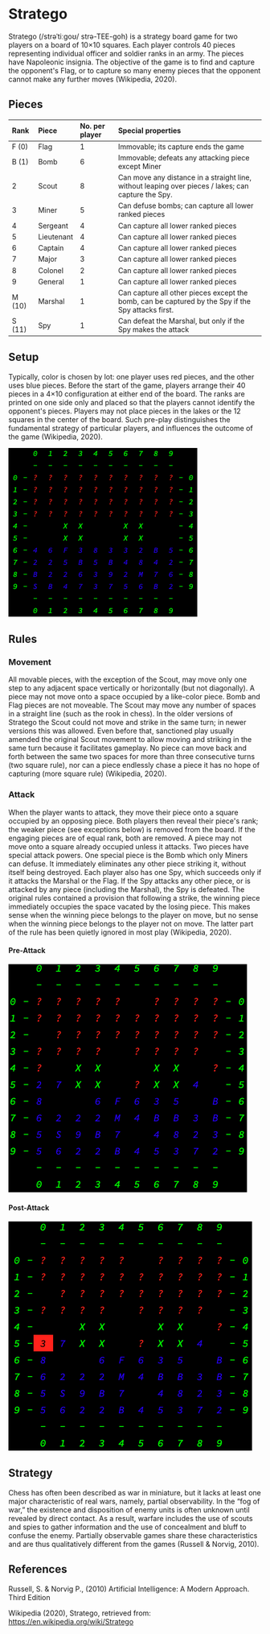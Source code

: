 # Stratego

Stratego (/strəˈtiːɡoʊ/ strə-TEE-goh) is a strategy board game for two players on a board of 10×10 squares. Each player controls 40 pieces representing individual officer and soldier ranks in an army. The pieces have Napoleonic insignia. The objective of the game is to find and capture the opponent's Flag, or to capture so many enemy pieces that the opponent cannot make any further moves (Wikipedia, 2020).

## Pieces

| Rank   | Piece      | No. per player | Special properties                                                                                  |
| :----- | :--------- | :------------- | :-------------------------------------------------------------------------------------------------- |
| F (0)  | Flag       | 1              | Immovable; its capture ends the game                                                                |
| B (1)  | Bomb       | 6              | Immovable; defeats any attacking piece except Miner                                                 |
| 2      | Scout      | 8              | Can move any distance in a straight line, without leaping over pieces / lakes; can capture the Spy. |
| 3      | Miner      | 5              | Can defuse bombs; can capture all lower ranked pieces                                               |
| 4      | Sergeant   | 4              | Can capture all lower ranked pieces                                                                 |
| 5      | Lieutenant | 4              | Can capture all lower ranked pieces                                                                 |
| 6      | Captain    | 4              | Can capture all lower ranked pieces                                                                 |
| 7      | Major      | 3              | Can capture all lower ranked pieces                                                                 |
| 8      | Colonel    | 2              | Can capture all lower ranked pieces                                                                 |
| 9      | General    | 1              | Can capture all lower ranked pieces                                                                 |
| M (10) | Marshal    | 1              | Can capture all other pieces except the bomb, can be captured by the Spy if the Spy attacks first.  |
| S (11) | Spy        | 1              | Can defeat the Marshal, but only if the Spy makes the attack                                        |

## Setup

Typically, color is chosen by lot: one player uses red pieces, and the other uses blue pieces. Before the start of the game, players arrange their 40 pieces in a 4×10 configuration at either end of the board. The ranks are printed on one side only and placed so that the players cannot identify the opponent's pieces. Players may not place pieces in the lakes or the 12 squares in the center of the board. Such pre-play distinguishes the fundamental strategy of particular players, and influences the outcome of the game (Wikipedia, 2020).

![alt text](./img/gameBoard.png "Game Board")

## Rules

### Movement

All movable pieces, with the exception of the Scout, may move only one step to any adjacent space vertically or horizontally (but not diagonally). A piece may not move onto a space occupied by a like-color piece. Bomb and Flag pieces are not moveable. The Scout may move any number of spaces in a straight line (such as the rook in chess). In the older versions of Stratego the Scout could not move and strike in the same turn; in newer versions this was allowed. Even before that, sanctioned play usually amended the original Scout movement to allow moving and striking in the same turn because it facilitates gameplay. No piece can move back and forth between the same two spaces for more than three consecutive turns (two square rule), nor can a piece endlessly chase a piece it has no hope of capturing (more square rule) (Wikipedia, 2020).

### Attack

When the player wants to attack, they move their piece onto a square occupied by an opposing piece. Both players then reveal their piece's rank; the weaker piece (see exceptions below) is removed from the board. If the engaging pieces are of equal rank, both are removed. A piece may not move onto a square already occupied unless it attacks. Two pieces have special attack powers. One special piece is the Bomb which only Miners can defuse. It immediately eliminates any other piece striking it, without itself being destroyed. Each player also has one Spy, which succeeds only if it attacks the Marshal or the Flag. If the Spy attacks any other piece, or is attacked by any piece (including the Marshal), the Spy is defeated. The original rules contained a provision that following a strike, the winning piece immediately occupies the space vacated by the losing piece. This makes sense when the winning piece belongs to the player on move, but no sense when the winning piece belongs to the player not on move. The latter part of the rule has been quietly ignored in most play (Wikipedia, 2020).

#### Pre-Attack

![alt text](./img/attack0.png "Game Board")

#### Post-Attack

![alt text](./img/attack1.png "Game Board")

## Strategy

Chess has often been described as war in miniature, but it lacks at least one major characteristic
of real wars, namely, partial observability. In the “fog of war,” the existence and
disposition of enemy units is often unknown until revealed by direct contact. As a result,
warfare includes the use of scouts and spies to gather information and the use of concealment
and bluff to confuse the enemy. Partially observable games share these characteristics and
are thus qualitatively different from the games (Russell & Norvig, 2010).

## References

Russell, S. & Norvig P., (2010) Artificial Intelligence: A Modern Approach. Third Edition

Wikipedia (2020), Stratego, retrieved from: https://en.wikipedia.org/wiki/Stratego
